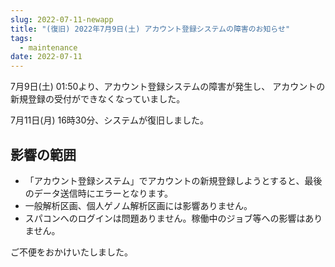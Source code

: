 ```yaml
---
slug: 2022-07-11-newapp
title: "(復旧) 2022年7月9日(土) アカウント登録システムの障害のお知らせ"
tags:
  - maintenance
date: 2022-07-11
---
```


7月9日(土) 01:50より、アカウント登録システムの障害が発生し、
アカウントの新規登録の受付ができなくなっていました。

7月11日(月) 16時30分、システムが復旧しました。

<!-- truncate -->

## 影響の範囲
- 「アカウント登録システム」でアカウントの新規登録しようとすると、最後のデータ送信時にエラーとなります。
- 一般解析区画、個人ゲノム解析区画には影響ありません。
- スパコンへのログインは問題ありません。稼働中のジョブ等への影響はありません。

ご不便をおかけいたしました。

